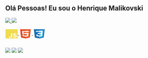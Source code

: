 ## Olá Pessoas! Eu sou o Henrique Malikovski
 <div>
  <a href="https://github.com/henriquemalikovski">
  <img height="180em" src="https://github-readme-stats.vercel.app/api?username=henriquemalikovski&show_icons=true&include_all_commits=true&count_private=true&bg_color=22272E&title_color=FFF&text_color=FFF&icon_color=93A9C7&hide_border=true&locale=pt-br"/>
  <img height="180em" src="https://github-readme-stats.vercel.app/api/top-langs/?username=henriquemalikovski&layout=compact&langs_count=16&bg_color=22272E&title_color=FFF&text_color=FFF&icon_color=FFF&hide_border=true&locale=pt-br"/>
<div>
<div style="display: inline_block"><br>
  <img align="center" alt="Henrique-Js" height="30" width="40" src="https://raw.githubusercontent.com/devicons/devicon/master/icons/javascript/javascript-plain.svg">
  <img align="center" alt="Henrique-HTML" height="30" width="40" src="https://raw.githubusercontent.com/devicons/devicon/master/icons/html5/html5-original.svg">
  <img align="center" alt="Henrique-CSS" height="30" width="40" src="https://raw.githubusercontent.com/devicons/devicon/master/icons/css3/css3-original.svg">
</div>
  
  ##
 
<div> 
 <a href="https://www.linkedin.com/in/henriquemalikovski" target="_blank"><img src="https://img.shields.io/badge/-LinkedIn-%230077B5?style=for-the-badge&logo=linkedin&logoColor=white" target="_blank"></a>
 <a href = "mailto: hmalikovski@gmail.com"><img src="https://img.shields.io/badge/-Gmail-%23333?style=for-the-badge&logo=gmail&logoColor=white" target="_blank"></a> 
 <a href="https://instagram.com/henriquemalikovski" target="_blank"><img src="https://img.shields.io/badge/-Instagram-%23E4405F?style=for-the-badge&logo=instagram&logoColor=white" target="_blank"></a>
</div>
